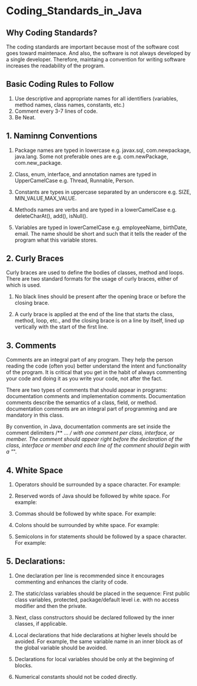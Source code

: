 # Coding_Standards_in_Java

## Why Coding Standards?

The coding standards are important because most of the software cost goes toward maintenace. And also, the software is not always developed by a single developer. Therefore, maintaing a convention for writing software increases the readability of the program.

## Basic Coding Rules to Follow

1. Use descriptive and appropriate names for all identifiers (variables, method names, class names, constants, etc.)
2. Comment every 3-7 lines of code.
3. Be Neat.

## 1. Naminng Conventions

1. Package names are typed in lowercase e.g. javax.sql, com.newpackage, java.lang. Some not preferable ones are e.g. com.newPackage, com.new_package.

2. Class, enum, interface, and annotation names are typed in UpperCamelCase e.g. Thread, Runnable, Person.

3. Constants are types in uppercase separated by an underscore e.g. SIZE, MIN_VALUE,MAX_VALUE.
 
4. Methods names are verbs and are typed in a lowerCamelCase e.g. deleteCharAt(), add(), isNull().

5. Variables are typed in lowerCamelCase e.g. employeeName, birthDate, email. The name should be short and such that it tells the reader of the program what this variable stores.

## 2. Curly Braces

Curly braces are used to define the bodies of classes, method and loops. There are two standard formats for the usage of curly braces, either of which is used.

1. No black lines should be present after the opening brace or before the closing brace.

2. A curly brace is applied at the end of the line that starts the class, method, loop, etc., and the closing brace is on a line by itself, lined up vertically with the start of the first line.

## 3. Comments

Comments are an integral part of any program. They help the person reading the code (often you) better understand the intent and functionality of the program. It is critical that you get in the habit of always commenting your code and doing it as you write your code, not after the fact.

There are two types of comments that should appear in programs: documentation comments and implementation comments. Documentation comments describe the semantics of a class, field, or method. documentation comments are an integral part of programming and are mandatory in this class.

By convention, in Java, documentation comments are set inside the comment delimiters /** ... */ with one comment per class, interface, or member. The comment should appear right before the declaration of the class, interface or member and each line of the comment should begin with a "*".

## 4. White Space

1. Operators should be surrounded by a space character. For example:
 
2. Reserved words of Java should be followed by white space. For example:

3. Commas should be followed by white space. For example:

4. Colons should be surrounded by white space. For example:

5. Semicolons in for statements should be followed by a space character. For example:

## 5. Declarations:

1. One declaration per line is recommended since it encourages commenting and enhances the clarity of code.

2. The static/class variables should be placed in the sequence: First public class variables, protected, package/default level i.e. with no access modifier and then the private.

3. Next, class constructors should be declared followed by the inner classes, if applicable.

4. Local declarations that hide declarations at higher levels should be avoided. For example, the same variable name in an inner block as of the global variable should be avoided.

5. Declarations for local variables should be only at the beginning of blocks.

6. Numerical constants should not be coded directly.














